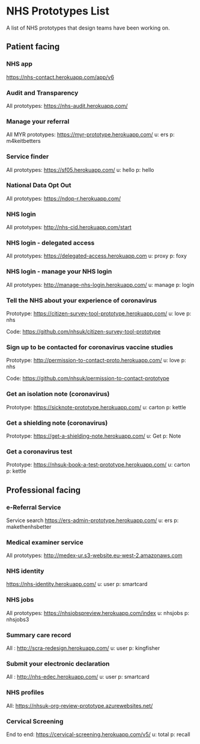 # NHS Prototypes List
A list of NHS prototypes that design teams have been working on.

## Patient facing

### NHS app

https://nhs-contact.herokuapp.com/app/v6

### Audit and Transparency

All prototypes: https://nhs-audit.herokuapp.com/

### Manage your referral

All MYR prototypes:  https://myr-prototype.herokuapp.com/
 u: ers
 p: m4keitbetters
 
 ### Service finder
 
 All prototypes: https://sf05.herokuapp.com/
 u: hello
 p: hello
 
### National Data Opt Out

All prototypes: https://ndop-r.herokuapp.com/

### NHS login

All prototypes: http://nhs-cid.herokuapp.com/start

### NHS login - delegated access

All prototypes: https://delegated-access.herokuapp.com
 u: proxy
 p: foxy

### NHS login - manage your NHS login

All prototypes: http://manage-nhs-login.herokuapp.com/
 u: manage
 p: login
 
### Tell the NHS about your experience of coronavirus

Prototype: https://citizen-survey-tool-prototype.herokuapp.com/
u: love
p: nhs

Code: https://github.com/nhsuk/citizen-survey-tool-prototype

### Sign up to be contacted for coronavirus vaccine studies

Prototype: http://permission-to-contact-proto.herokuapp.com/
u: love
p: nhs

Code: https://github.com/nhsuk/permission-to-contact-prototype

### Get an isolation note (coronavirus)

Prototype: https://sicknote-prototype.herokuapp.com/
u: carton
p: kettle

### Get a shielding note (coronavirus)

Prototype: https://get-a-shielding-note.herokuapp.com/
u: Get
p: Note

### Get a coronavirus test

Prototype: https://nhsuk-book-a-test-prototype.herokuapp.com/
u: carton
p: kettle

##  Professional facing

### e-Referral Service

Service search  https://ers-admin-prototype.herokuapp.com/
 u: ers
 p: makethenhsbetter

### Medical examiner service

All prototypes: http://medex-ur.s3-website.eu-west-2.amazonaws.com

### NHS identity

https://nhs-identity.herokuapp.com/
 u: user
 p: smartcard

### NHS jobs

All prototypes: https://nhsjobspreview.herokuapp.com/index
u: nhsjobs
p: nhsjobs3

 ### Summary care record
 All : http://scra-redesign.herokuapp.com/
 u: user
 p: kingfisher
 
 
### Submit your electronic declaration
 All : http://nhs-edec.herokuapp.com/
 u: user
 p: smartcard
 
 ### NHS profiles
 All: https://nhsuk-org-review-prototype.azurewebsites.net/
 
### Cervical Screening
End to end: https://cervical-screening.herokuapp.com/v5/
u: total
p: recall
